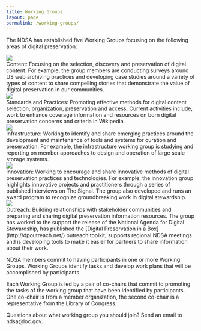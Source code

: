 ```yaml
---
title: Working Groups
layout: page
permalink: /working-groups/
---
```


<!-- TODO: TOC for each working group -->

<p>The NDSA has established five Working Groups focusing on the following areas of digital preservation:</p>

<div class="row">
  <div class="col-sm-2 animated fadeInLeft wow" data-wow-delay=".1s">
    <img src="{{ "/images/working-groups/content.png" | prepend: site.baseurl }}">
  </div>
  <div class="col-sm-10 animated fadeInLeft wow" data-wow-delay=".3s">
    Content: Focusing on the selection, discovery and preservation of digital content. For example, the group members are conducting surveys around US web archiving practices and developing case studies around a variety of types of content to share compelling stories that demonstrate the value of digital preservation in our communities.
  </div>
</div>

<div class="row">
  <div class="col-sm-2 animated fadeInLeft wow" data-wow-delay=".1s">
    <img src="{{ "/images/working-groups/standards.png" | prepend: site.baseurl }}">
  </div>
  <div class="col-sm-10 animated fadeInLeft wow" data-wow-delay=".3s">
  Standards and Practices: Promoting effective methods for digital content selection, organization, preservation and access. Current activities include, work to enhance coverage information and resources on born digital preservation concerns and criteria in Wikipedia.
  </div>
</div>

<div class="row">
  <div class="col-sm-2 animated fadeInLeft wow" data-wow-delay=".1s">
    <img src="{{ "/images/working-groups/infrastructure.png" | prepend: site.baseurl }}">
  </div>
  <div class="col-sm-10 animated fadeInLeft wow" data-wow-delay=".3s">
    Infrastructure: Working to identify and share emerging practices around the development and maintenance of tools and systems for curation and preservation. For example, the infrastructure working group is studying and reporting on member approaches to design and operation of large scale storage systems.
    </div>
  </div>

  <div class="row">
    <div class="col-sm-2 animated fadeInLeft wow" data-wow-delay=".1s">
      <img src="{{ "/images/working-groups/innovation.png" | prepend: site.baseurl }}">
    </div>
    <div class="col-sm-10 animated fadeInLeft wow" data-wow-delay=".3s">
Innovation: Working to encourage and share innovative methods of digital preservation practices and technologies. For example, the innovation group highlights innovative projects and practitioners through a series of published interviews on The Signal. The group also developed and runs an award program to recognize groundbreaking work in digital stewardship.
</div>
</div>

<div class="row">
  <div class="col-sm-2 animated fadeInLeft wow" data-wow-delay=".1s">
    <img src="{{ "/images/working-groups/outreach.png" | prepend: site.baseurl }}">
  </div>
  <div class="col-sm-10 animated fadeInLeft wow" data-wow-delay=".3s">
    Outreach: Building relationships with stakeholder communities and preparing and sharing digital preservation information resources. The group has worked to the support the release of the National Agenda for Digital Stewardship, has published the [Digital Preservation in a Box](http://dpoutreach.net/) outreach toolkit, supports regional NDSA meetings and is developing tools to make it easier for partners to share information about their work.
  </div>
</div>

<div class="row">
<div class="col-sm-12">
<p>NDSA members commit to having participants in one or more Working Groups. Working Groups identify tasks and develop work plans that will be accomplished by participants.</p>

<p>Each Working Group is led by a pair of co-chairs that commit to promoting the tasks of the working group that have been identified by participants. One co-chair is from a member organization, the second co-chair is a representative from the Library of Congress.</p>

<p>Questions about what working group you should join? Send an email to ndsa@loc.gov.</p>
</div>
</div>
